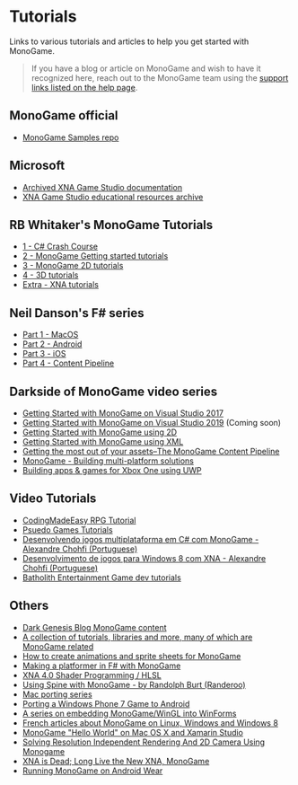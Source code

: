 # Tutorials

Links to various tutorials and articles to help you get started with MonoGame.

> If you have a blog or article on MonoGame and wish to have it recognized here, reach out to the MonoGame team using the [support links listed on the help page](/articles/introduction/help_and_support.md).

## MonoGame official

- [MonoGame Samples repo](https://github.com/MonoGame/MonoGame.Samples)

## Microsoft

- [Archived XNA Game Studio documentation](https://docs.microsoft.com/en-us/previous-versions/windows/xna/bb200104(v=xnagamestudio.41))
- [XNA Game Studio educational resources archive](https://github.com/SimonDarksideJ/XNAGameStudio)

## RB Whitaker's MonoGame Tutorials

- [1 - C# Crash Course](http://rbwhitaker.wikidot.com/c-sharp-tutorials)
- [2 - MonoGame Getting started tutorials](http://rbwhitaker.wikidot.com/monogame-getting-started-tutorials)
- [3 - MonoGame 2D tutorials](http://rbwhitaker.wikidot.com/monogame-2d-tutorials)
- [4 - 3D tutorials](http://rbwhitaker.wikidot.com/monogame-3d-tutorials)
- [Extra - XNA tutorials](http://rbwhitaker.wikidot.com/xna-tutorials)

## Neil Danson's F# series

- [Part 1 - MacOS](http://neildanson.wordpress.com/2013/07/30/f-and-monogame/)
- [Part 2 - Android](http://neildanson.wordpress.com/2013/07/31/f-and-monogame-part-2-android/)
- [Part 3 - iOS](http://neildanson.wordpress.com/2013/07/31/f-and-monogame-part-3-ios/)
- [Part 4 - Content Pipeline](http://neildanson.wordpress.com/2013/08/13/f-and-monogame-part-4-content-pipeline/)

## Darkside of MonoGame video series

* [Getting Started with MonoGame on Visual Studio 2017](https://www.youtube.com/watch?v=zphaylhOrm0)
* [Getting Started with MonoGame on Visual Studio 2019]() (Coming soon)
* [Getting Started with MonoGame using 2D](https://www.youtube.com/watch?v=6inkDfpUxAU)
* [Getting Started with MonoGame using XML](https://www.youtube.com/watch?v=wCc_rLrqsIo)
* [Getting the most out of your assets–The MonoGame Content Pipeline](https://www.youtube.com/watch?v=5mEQqCgTaLU)
* [MonoGame - Building multi-platform solutions](https://www.youtube.com/watch?v=WonVmlpPBuU&t=735s)
* [Building apps & games for Xbox One using UWP](https://www.youtube.com/watch?v=AAMToCwPy8s&t=1s)

## Video Tutorials

- [CodingMadeEasy RPG Tutorial](http://www.youtube.com/watch?feature=player_embedded&v=agt9-J9RPZ0)
- [Psuedo Games Tutorials](http://www.youtube.com/watch?feature=player_embedded&v=BwtQn02oy6A)
- [Desenvolvendo jogos multiplataforma em C# com MonoGame - Alexandre Chohfi (Portuguese)](http://channel9.msdn.com/Blogs/MSDN-Brasil-Cursos-de-Desenvolvimento/Desenvolvendo-jogos-multiplataforma-em-C-com-MonoGame)
- [Desenvolvimento de jogos para Windows 8 com XNA - Alexandre Chohfi (Portuguese)](https://www.youtube.com/watch?v=gM5pRnYV1tA)
- [Batholith Entertainment Game dev tutorials](https://www.youtube.com/playlist?list=PLZ6ofHM1rvK8lQSoKX1USZstM-ZXikFHp)

## Others

- [Dark Genesis Blog MonoGame content](http://darkgenesis.zenithmoon.com/tag/monogame/)
- [A collection of tutorials, libraries and more, many of which are MonoGame related](https://github.com/UnterrainerInformatik/GameDevelopmentLinks)
- [How to create animations and sprite sheets for MonoGame](https://www.codeandweb.com/texturepacker/tutorials/how-to-create-sprite-sheets-and-animations-with-monogame)
- [Making a platformer in F# with MonoGame](http://bruinbrown.wordpress.com/2013/10/06/making-a-platformer-in-f-with-monogame/)
- [XNA 4.0 Shader Programming / HLSL](http://digitalerr0r.wordpress.com/tutorials/)
- [Using Spine with MonoGame - by Randolph Burt (Randeroo)](http://randolphburt.co.uk/2013/03/30/dragons-and-dancing-crabs/)
- [Mac porting series](http://benkane.wordpress.com/2012/01/20/the-great-porting-adventure-day-8/)
- [Porting a Windows Phone 7 Game to Android](http://warrenburch.blogspot.co.uk/2011/12/porting-windows-phone-7-game-to-android.html)
- [A series on embedding MonoGame/WinGL into WinForms](http://jaquadro.com/2013/03/bringing-your-xna-winforms-controls-to-monogame-opengl/)
- [French articles about MonoGame on Linux, Windows and Windows 8](http://www.demonixis.net/blog/category/tutoriels/tuto-xna/)
- [MonoGame "Hello World" on Mac OS X and Xamarin Studio](http://jaquadro.com/2013/09/monogame-hello-world-on-mac-os-x-and-xamarin-studio/)
- [Solving Resolution Independent Rendering And 2D Camera Using Monogame](http://blog.roboblob.com/2013/07/27/solving-resolution-independent-rendering-and-2d-camera-using-monogame/)
- [XNA is Dead; Long Live the New XNA, MonoGame](http://www.codemag.com/Article/1411081)
- [Running MonoGame on Android Wear](http://crossplatform.io/running-monogame-on-android-wear/)


